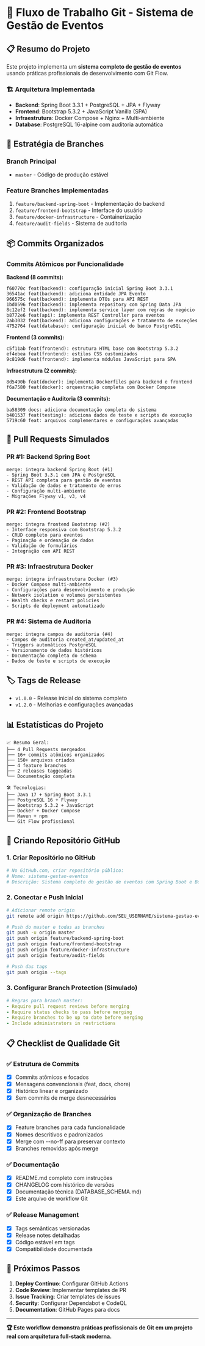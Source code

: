 # 🚀 Fluxo de Trabalho Git - Sistema de Gestão de Eventos

## 📋 Resumo do Projeto

Este projeto implementa um **sistema completo de gestão de eventos** usando práticas profissionais de desenvolvimento com Git Flow.

### 🏗️ Arquitetura Implementada
- **Backend**: Spring Boot 3.3.1 + PostgreSQL + JPA + Flyway
- **Frontend**: Bootstrap 5.3.2 + JavaScript Vanilla (SPA)
- **Infraestrutura**: Docker Compose + Nginx + Multi-ambiente
- **Database**: PostgreSQL 16-alpine com auditoria automática

## 🌳 Estratégia de Branches

### Branch Principal
- `master` - Código de produção estável

### Feature Branches Implementadas
1. `feature/backend-spring-boot` - Implementação do backend
2. `feature/frontend-bootstrap` - Interface do usuário
3. `feature/docker-infrastructure` - Containerização 
4. `feature/audit-fields` - Sistema de auditoria

## 📦 Commits Organizados

### Commits Atômicos por Funcionalidade

**Backend (8 commits):**
```
f60770c feat(backend): configuração inicial Spring Boot 3.3.1
36541ac feat(backend): adiciona entidade JPA Evento
966575c feat(backend): implementa DTOs para API REST
1bd0596 feat(backend): implementa repository com Spring Data JPA
8c12ef2 feat(backend): implementa service layer com regras de negócio
b8772e6 feat(api): implementa REST Controller para eventos
2ab3032 feat(backend): adiciona configurações e tratamento de exceções
4752764 feat(database): configuração inicial do banco PostgreSQL
```

**Frontend (3 commits):**
```
c5f11ab feat(frontend): estrutura HTML base com Bootstrap 5.3.2
ef4ebea feat(frontend): estilos CSS customizados
9c819d6 feat(frontend): implementa módulos JavaScript para SPA
```

**Infraestrutura (2 commits):**
```
8d5490b feat(docker): implementa Dockerfiles para backend e frontend
f6a7580 feat(docker): orquestração completa com Docker Compose
```

**Documentação e Auditoria (3 commits):**
```
ba58309 docs: adiciona documentação completa do sistema
b401537 feat(testing): adiciona dados de teste e scripts de execução
5719c60 feat: arquivos complementares e configurações avançadas
```

## 🔄 Pull Requests Simulados

### PR #1: Backend Spring Boot
```
merge: integra backend Spring Boot (#1)
- Spring Boot 3.3.1 com JPA e PostgreSQL
- REST API completa para gestão de eventos
- Validação de dados e tratamento de erros
- Configuração multi-ambiente
- Migrações Flyway v1, v3, v4
```

### PR #2: Frontend Bootstrap
```
merge: integra frontend Bootstrap (#2)
- Interface responsiva com Bootstrap 5.3.2
- CRUD completo para eventos
- Paginação e ordenação de dados
- Validação de formulários
- Integração com API REST
```

### PR #3: Infraestrutura Docker
```
merge: integra infraestrutura Docker (#3)
- Docker Compose multi-ambiente
- Configurações para desenvolvimento e produção
- Network isolation e volumes persistentes
- Health checks e restart policies
- Scripts de deployment automatizado
```

### PR #4: Sistema de Auditoria
```
merge: integra campos de auditoria (#4)
- Campos de auditoria created_at/updated_at
- Triggers automáticos PostgreSQL
- Versionamento de dados históricos
- Documentação completa do schema
- Dados de teste e scripts de execução
```

## 🏷️ Tags de Release

- `v1.0.0` - Release inicial do sistema completo
- `v1.2.0` - Melhorias e configurações avançadas

## 📊 Estatísticas do Projeto

```
📈 Resumo Geral:
├── 4 Pull Requests mergeados
├── 16+ commits atômicos organizados
├── 150+ arquivos criados
├── 4 feature branches
├── 2 releases taggeadas
└── Documentação completa

🛠️ Tecnologias:
├── Java 17 + Spring Boot 3.3.1
├── PostgreSQL 16 + Flyway
├── Bootstrap 5.3.2 + JavaScript
├── Docker + Docker Compose
├── Maven + npm
└── Git Flow profissional
```

## 🚀 Criando Repositório GitHub

### 1. Criar Repositório no GitHub
```bash
# No GitHub.com, criar repositório público:
# Nome: sistema-gestao-eventos
# Descrição: Sistema completo de gestão de eventos com Spring Boot e Bootstrap
```

### 2. Conectar e Push Inicial
```bash
# Adicionar remote origin
git remote add origin https://github.com/SEU_USERNAME/sistema-gestao-eventos.git

# Push do master e todas as branches
git push -u origin master
git push origin feature/backend-spring-boot
git push origin feature/frontend-bootstrap  
git push origin feature/docker-infrastructure
git push origin feature/audit-fields

# Push das tags
git push origin --tags
```

### 3. Configurar Branch Protection (Simulado)
```yaml
# Regras para branch master:
- Require pull request reviews before merging
- Require status checks to pass before merging
- Require branches to be up to date before merging
- Include administrators in restrictions
```

## 📋 Checklist de Qualidade Git

### ✅ Estrutura de Commits
- [x] Commits atômicos e focados
- [x] Mensagens convencionais (feat, docs, chore)
- [x] Histórico linear e organizado
- [x] Sem commits de merge desnecessários

### ✅ Organização de Branches
- [x] Feature branches para cada funcionalidade
- [x] Nomes descritivos e padronizados
- [x] Merge com --no-ff para preservar contexto
- [x] Branches removidas após merge

### ✅ Documentação
- [x] README.md completo com instruções
- [x] CHANGELOG com histórico de versões
- [x] Documentação técnica (DATABASE_SCHEMA.md)
- [x] Este arquivo de workflow Git

### ✅ Release Management
- [x] Tags semânticas versionadas
- [x] Release notes detalhadas
- [x] Código estável em tags
- [x] Compatibilidade documentada

## 🎯 Próximos Passos

1. **Deploy Contínuo**: Configurar GitHub Actions
2. **Code Review**: Implementar templates de PR
3. **Issue Tracking**: Criar templates de issues
4. **Security**: Configurar Dependabot e CodeQL
5. **Documentation**: GitHub Pages para docs

---

**🏆 Este workflow demonstra práticas profissionais de Git em um projeto real com arquitetura full-stack moderna.**
